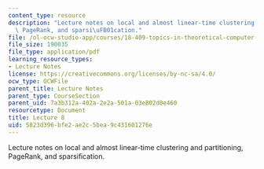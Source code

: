 ```yaml
---
content_type: resource
description: "Lecture notes on local and almost linear-time clustering and partitioning,\
  \ PageRank, and sparsi\uFB01cation."
file: /ol-ocw-studio-app/courses/18-409-topics-in-theoretical-computer-science-an-algorithmists-toolkit-fall-2009/5823d396bfe2ae2c5bea9c431601276e_MIT18_409F09_scribe8.pdf
file_size: 190035
file_type: application/pdf
learning_resource_types:
- Lecture Notes
license: https://creativecommons.org/licenses/by-nc-sa/4.0/
ocw_type: OCWFile
parent_title: Lecture Notes
parent_type: CourseSection
parent_uid: 7a3b312a-402a-2e2a-501a-03e802d0e460
resourcetype: Document
title: Lecture 8
uid: 5823d396-bfe2-ae2c-5bea-9c431601276e
---
```

Lecture notes on local and almost linear-time clustering and partitioning, PageRank, and sparsiﬁcation.
